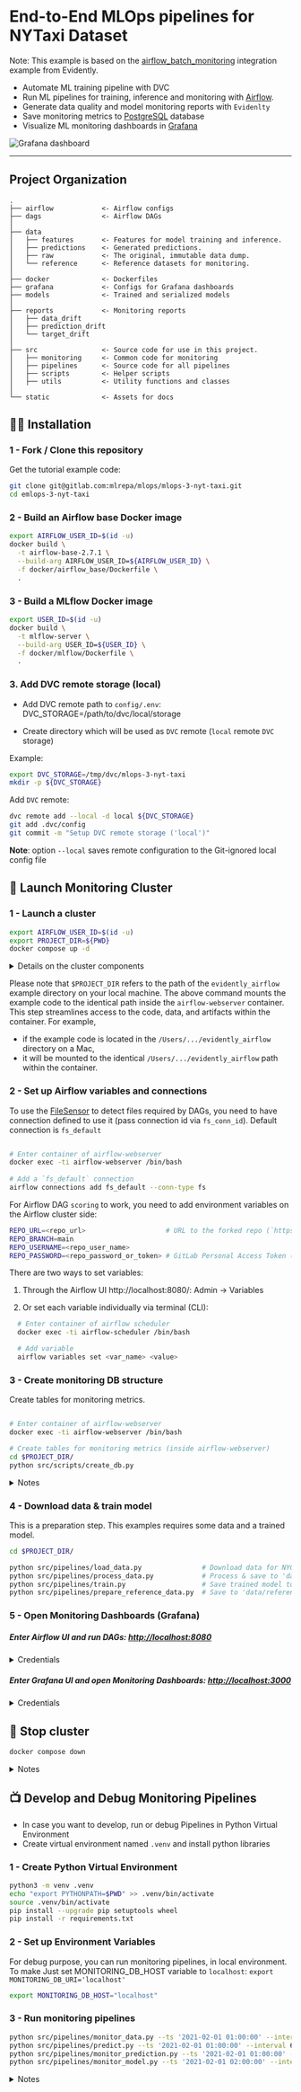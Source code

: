 # End-to-End MLOps pipelines for NYTaxi Dataset 

Note: This example is based on the [airflow_batch_monitoring](https://github.com/evidentlyai/evidently/tree/main/examples/integrations/airflow_batch_monitoring) integration example from Evidently.

- Automate ML training pipeline with DVC
- Run ML pipelines for training, inference and monitoring with [Airflow](https://airflow.apache.org/). 
- Generate data quality and model monitoring reports with `Evidenlty`
- Save monitoring metrics to [PostgreSQL](https://www.postgresql.org/) database 
- Visualize ML monitoring dashboards in [Grafana](https://grafana.com/) 

![Grafana dashboard](static/preview.png "Dashboard preview")

--------
Project Organization
------------
    .
    ├── airflow            <- Airflow configs
    ├── dags               <- Airflow DAGs
    │
    ├── data
    │   ├── features       <- Features for model training and inference.
    │   ├── predictions    <- Generated predictions.
    │   ├── raw            <- The original, immutable data dump.
    │   └── reference      <- Reference datasets for monitoring.
    │
    ├── docker             <- Dockerfiles
    ├── grafana            <- Configs for Grafana dashboards
    ├── models             <- Trained and serialized models
    │
    ├── reports            <- Monitoring reports
    │   ├── data_drift     
    │   ├── prediction_drift
    │   └── target_drift
    │
    ├── src                <- Source code for use in this project.
    │   ├── monitoring     <- Common code for monitoring 
    │   ├── pipelines      <- Source code for all pipelines
    │   ├── scripts        <- Helper scripts
    │   ├── utils          <- Utility functions and classes 
    │ 
    └── static             <- Assets for docs 
    

## :woman_technologist: Installation

### 1 - Fork / Clone this repository

Get the tutorial example code:

```bash
git clone git@gitlab.com:mlrepa/mlops/mlops-3-nyt-taxi.git
cd emlops-3-nyt-taxi
```

### 2 - Build an Airflow base Docker image
```bash
export AIRFLOW_USER_ID=$(id -u)
docker build \
  -t airflow-base-2.7.1 \
  --build-arg AIRFLOW_USER_ID=${AIRFLOW_USER_ID} \
  -f docker/airflow_base/Dockerfile \
  .
```

### 3 - Build a MLflow Docker image

```bash
export USER_ID=$(id -u)
docker build \
  -t mlflow-server \
  --build-arg USER_ID=${USER_ID} \
  -f docker/mlflow/Dockerfile \
  .
```

### 3. Add DVC remote storage (local)

- Add DVC remote path to `config/.env`: DVC_STORAGE=/path/to/dvc/local/storage

- Create directory which will be used as `DVC` remote (`local` remote `DVC` storage)

Example:
```bash
export DVC_STORAGE=/tmp/dvc/mlops-3-nyt-taxi
mkdir -p ${DVC_STORAGE}
```

Add `DVC` remote:

```bash
dvc remote add --local -d local ${DVC_STORAGE}
git add .dvc/config
git commit -m "Setup DVC remote storage ('local')"
```

**Note**: option `--local` saves remote configuration to the Git-ignored local config file

## :rocket: Launch Monitoring Cluster

### 1 - Launch a cluster 

```bash
export AIRFLOW_USER_ID=$(id -u)
export PROJECT_DIR=${PWD}
docker compose up -d
```


<details>
<summary> Details on the cluster components </summary>

- `airflow-webserver` - Airflow UI, available on [http://localhost:8080](http://localhost:8080)
- `airflow-scheduler` - Airflow Scheduler (doesn't hae exposed endpoints)
- `airflow-db` - Airflow PostgreSQL DataBase, available on [http://localhost:5432](http://localhost:5432)
- `monitoring-db` - `PostgreSQL`, available on [http://localhost:5433](http://localhost:5432)
- `grafana` - `Grafana` dashboards, available on [http://localhost:3000](http://localhost:3000)

</details>

Please note that `$PROJECT_DIR` refers to the path of the `evidently_airflow` example directory on your local machine. The above command mounts the example code to the identical path inside the `airflow-webserver` container. This step streamlines access to the code, data, and artifacts within the container. For example,

- if the example code is located in the `/Users/.../evidently_airflow` directory on a Mac,
- it will be mounted to the identical `/Users/.../evidently_airflow` path within the container.


### 2 - Set up Airflow variables and connections

To use the [FileSensor](https://airflow.apache.org/docs/apache-airflow/stable/howto/operator/file.html) to detect files required by DAGs, you need to have connection defined to use it (pass connection id via `fs_conn_id`). Default connection is `fs_default`

```bash 

# Enter container of airflow-webserver
docker exec -ti airflow-webserver /bin/bash
              
# Add a `fs_default` connection 
airflow connections add fs_default --conn-type fs

``` 

For Airflow DAG `scoring` to work, you need to add environment variables on the Airflow cluster side:

```bash
REPO_URL=<repo_url>                    # URL to the forked repo (`https://`)
REPO_BRANCH=main
REPO_USERNAME=<repo_user_name>
REPO_PASSWORD=<repo_password_or_token> # GitLab Personal Access Token (*User Settings -> Access Tokens*
```

There are two ways to set variables:

1. Through the Airflow UI http://localhost:8080/: Admin -> Variables

2. Or set each variable individually via terminal (CLI):

```bash
  # Enter container of airflow scheduler
  docker exec -ti airflow-scheduler /bin/bash

  # Add variable
  airflow variables set <var_name> <value>
```

### 3 - Create monitoring DB structure

Create tables for monitoring metrics. 

```bash

# Enter container of airflow-webserver
docker exec -ti airflow-webserver /bin/bash

# Create tables for monitoring metrics (inside airflow-webserver)
cd $PROJECT_DIR/
python src/scripts/create_db.py
```

<details>
<summary>Notes</summary>
  
- tables are described in [src/utils/models.py](src/utils/models.py)
- if you want drop all tables (in case of error or to clear database) and recreate them do:
  
```bash
# Drop all tables
python src/scripts/drop_db.py
# Create all tables
python src/scripts/create_db.py
```

</details>


### 4 - Download data & train model

This is a preparation step. This examples requires some data and a trained model.

```bash 
cd $PROJECT_DIR/

python src/pipelines/load_data.py               # Download data for NYC Taxi to 'data/raw'
python src/pipelines/process_data.py            # Process & save to 'data/features/'
python src/pipelines/train.py                   # Save trained model to 'models/' 
python src/pipelines/prepare_reference_data.py  # Save to 'data/reference'
```


### 5 - Open Monitoring Dashboards (Grafana)

##### Enter Airflow UI and run DAGs: [http://localhost:8080](http://localhost:8080)

<details>
<summary>Credentials</summary>

- *login*: `admin`
- *password*: `admin`

</details>


##### Enter Grafana UI and open Monitoring Dashboards: [http://localhost:3000](http://localhost:3000)

<details>
<summary>Credentials</summary>

- *login*: `admin`
- *password*: `admin`

</details>



## :checkered_flag: Stop cluster

```bash
docker compose down
```

<details>
<summary>Notes</summary>

- To clear cluster one needs to remove `Docker` volumes containing `Airflow`, monitoring (`Postegres`) and `Grafana` databases 
- It may be useful to run this tutorial from scratch
- Run the command:
  
```bash
docker compose down -v --remove-orphans
```

</details>

## :tv: Develop and Debug Monitoring Pipelines
- In case you want to develop, run or debug Pipelines in Python Virtual Environment
- Create virtual environment named `.venv` and install python libraries

### 1 - Create Python Virtual Environment
  
```bash
python3 -m venv .venv
echo "export PYTHONPATH=$PWD" >> .venv/bin/activate
source .venv/bin/activate
pip install --upgrade pip setuptools wheel
pip install -r requirements.txt
```
</details>


### 2 - Set up Environment Variables 
For debug purpose, you can run monitoring pipelines, in local environment. 
To make Just set MONITORING_DB_HOST variable to `localhost`: `export MONITORING_DB_URI='localhost'` 
```bash 
export MONITORING_DB_HOST="localhost"
```


### 3 - Run monitoring pipelines

```bash
python src/pipelines/monitor_data.py --ts '2021-02-01 01:00:00' --interval 60
python src/pipelines/predict.py --ts '2021-02-01 01:00:00' --interval 60
python src/pipelines/monitor_prediction.py --ts '2021-02-01 01:00:00' --interval 60
python src/pipelines/monitor_model.py --ts '2021-02-01 02:00:00' --interval 60
```

<details>
<summary>Notes</summary>

-  It's expected to run the `predict` pipeline before monitoring pipelines for each timestamp `--ts` 
- `monitor_model` pipeline requires ground truth data to test the quality of predictions. We assume that these labels are available for the previous period. The earliest date to run `monitor_model` is '2021-02-01 02:00:00'

</details>
